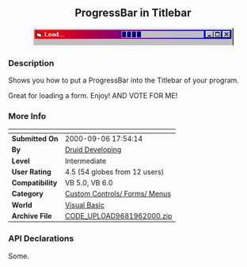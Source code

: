 ﻿<div align="center">

## ProgressBar in Titlebar

<img src="PIC20009612852127.jpg">
</div>

### Description

Shows you how to put a ProgressBar into the Titlebar of your program.

Great for loading a form. Enjoy! AND VOTE FOR ME!
 
### More Info
 


<span>             |<span>
---                |---
**Submitted On**   |2000-09-06 17:54:14
**By**             |[Druid Developing](https://github.com/Planet-Source-Code/PSCIndex/blob/master/ByAuthor/druid-developing.md)
**Level**          |Intermediate
**User Rating**    |4.5 (54 globes from 12 users)
**Compatibility**  |VB 5\.0, VB 6\.0
**Category**       |[Custom Controls/ Forms/  Menus](https://github.com/Planet-Source-Code/PSCIndex/blob/master/ByCategory/custom-controls-forms-menus__1-4.md)
**World**          |[Visual Basic](https://github.com/Planet-Source-Code/PSCIndex/blob/master/ByWorld/visual-basic.md)
**Archive File**   |[CODE\_UPLOAD9681962000\.zip](https://github.com/Planet-Source-Code/druid-developing-progressbar-in-titlebar__1-11298/archive/master.zip)

### API Declarations

Some.





